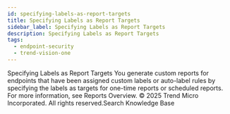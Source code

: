 ```yaml
---
id: specifying-labels-as-report-targets
title: Specifying Labels as Report Targets
sidebar_label: Specifying Labels as Report Targets
description: Specifying Labels as Report Targets
tags:
  - endpoint-security
  - trend-vision-one
---
```


 Specifying Labels as Report Targets You generate custom reports for endpoints that have been assigned custom labels or auto-label rules by specifying the labels as targets for one-time reports or scheduled reports. For more information, see Reports Overview. © 2025 Trend Micro Incorporated. All rights reserved.Search Knowledge Base
